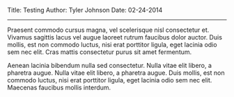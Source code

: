 Title: Testing
Author: Tyler Johnson
Date: 02-24-2014

-----

Praesent commodo cursus magna, vel scelerisque nisl consectetur et. Vivamus sagittis lacus vel augue laoreet rutrum faucibus dolor auctor. Duis mollis, est non commodo luctus, nisi erat porttitor ligula, eget lacinia odio sem nec elit. Cras mattis consectetur purus sit amet fermentum.

Aenean lacinia bibendum nulla sed consectetur. Nulla vitae elit libero, a pharetra augue. Nulla vitae elit libero, a pharetra augue. Duis mollis, est non commodo luctus, nisi erat porttitor ligula, eget lacinia odio sem nec elit. Maecenas faucibus mollis interdum.